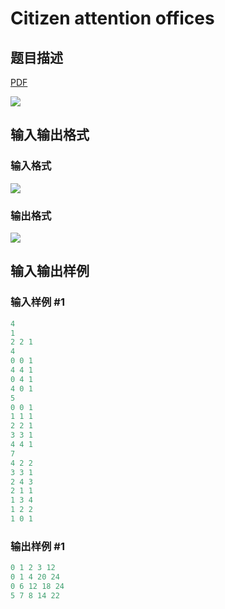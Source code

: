 # Citizen attention offices

## 题目描述

[problemUrl]: https://uva.onlinejudge.org/index.php?option=com_onlinejudge&Itemid=8&category=18&page=show_problem&problem=1601

[PDF](https://uva.onlinejudge.org/external/106/p10660.pdf)

![](https://cdn.luogu.com.cn/upload/vjudge_pic/UVA10660/6b178ad4755a53c88d4f109bf2c2d9377a4fb146.png)

## 输入输出格式

### 输入格式

![](https://cdn.luogu.com.cn/upload/vjudge_pic/UVA10660/30d7972ccd62a2111b28d48b3fe1c1a3b4ddecde.png)

### 输出格式

![](https://cdn.luogu.com.cn/upload/vjudge_pic/UVA10660/4986e6c39b6948d9f1479d339e8c67c9dba3960a.png)

## 输入输出样例

### 输入样例 #1

```cpp
4
1
2 2 1
4
0 0 1
4 4 1
0 4 1
4 0 1
5
0 0 1
1 1 1
2 2 1
3 3 1
4 4 1
7
4 2 2
3 3 1
2 4 3
2 1 1
1 3 4
1 2 2
1 0 1
```


### 输出样例 #1

```cpp
0 1 2 3 12
0 1 4 20 24
0 6 12 18 24
5 7 8 14 22
```


